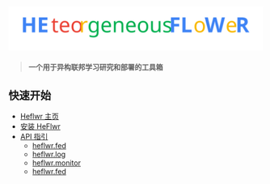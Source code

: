 ![](../../pictures/name_logo.svg)

> #### 一个用于异构联邦学习研究和部署的工具箱

## 快速开始

- [Heflwr 主页]()
- [安装 HeFlwr]()
- [API 指引]()
    - [heflwr.fed]()
    - [heflwr.log]()
    - [heflwr.monitor]()
    - [heflwr.fed]()


